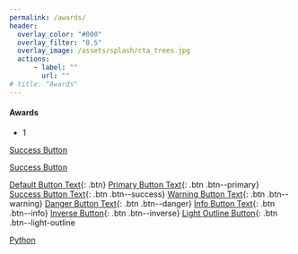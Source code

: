 ```yaml
---
permalink: /awards/
header:
  overlay_color: "#000"
  overlay_filter: "0.5"
  overlay_image: /assets/splash/cta_trees.jpg
  actions:
      - label: ""
        url: ""
# title: "Awards"
---
```

#### Awards

- 1 


<a href="#" class="btn--success">Success Button</a>


<a href="#" class="btn--success">Success Button</a>


[Default Button Text](#link){: .btn}
[Primary Button Text](#link){: .btn .btn--primary}
[Success Button Text](#link){: .btn .btn--success}
[Warning Button Text](#link){: .btn .btn--warning}
[Danger Button Text](#link){: .btn .btn--danger}
[Info Button Text](#link){: .btn .btn--info}
[Inverse Button](#link){: .btn .btn--inverse}
[Light Outline Button](#link){: .btn .btn--light-outline



<a href="#" class="btn--success">Python</a>